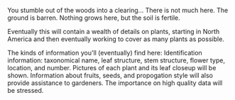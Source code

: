You stumble out of the woods into a clearing... There is not much here. The ground is barren. Nothing grows here, but the soil is fertile.

Eventually this will contain a wealth of details on plants, starting in North America and then eventually working to cover as many plants as possible.

The kinds of information you'll (eventually) find here: Identification information: taxonomical name, leaf structure, stem structure, flower type, location, and number. Pictures of each plant and its leaf closeup will be shown. Information about fruits, seeds, and propogation style will also provide assistance to gardeners. The importance on high quality data will be stressed.
